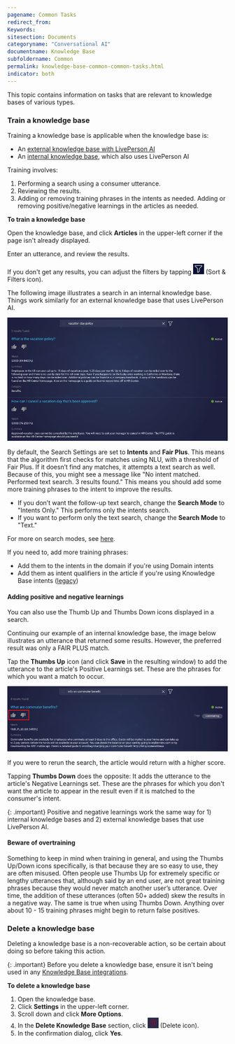 ```yaml
---
pagename: Common Tasks
redirect_from:
Keywords:
sitesection: Documents
categoryname: "Conversational AI"
documentname: Knowledge Base
subfoldername: Common
permalink: knowledge-base-common-common-tasks.html
indicator: both
---
```


This topic contains information on tasks that are relevant to knowledge bases of various types.

### Train a knowledge base

Training a knowledge base is applicable when the knowledge base is:

* An [external knowledge base with LivePerson AI](knowledge-base-external-knowledge-bases-external-kbs-with-liveperson-ai.html)
* An [internal knowledge base](knowledge-base-internal-knowledge-bases-introduction.html), which also uses LivePerson AI

Training involves:

1. Performing a search using a consumer utterance.
2. Reviewing the results.
3. Adding or removing training phrases in the intents as needed. Adding or removing positive/negative learnings in the articles as needed.

**To train a knowledge base**

Open the knowledge base, and click **Articles** in the upper-left corner if the page isn't already displayed. 

Enter an utterance, and review the results.

If you don't get any results, you can adjust the filters by tapping <img style="width:25px" src="img/ConvoBuilder/icon_kb_sortAndFilter.png"> (Sort & Filters icon).

The following image illustrates a search in an internal knowledge base. Things work similarly for an external knowledge base that uses LivePerson AI.

<img class="fancyimage" style="width:800px" src="img/ConvoBuilder/kb_test.png">

By default, the Search Settings are set to **Intents** and **Fair Plus**. This means that the algorithm first checks for matches using NLU, with a threshold of Fair Plus. If it doesn’t find any matches, it attempts a text search as well. Because of this, you might see a message like "No intent matched. Performed text search. 3 results found." This means you should add some more training phrases to the intent to improve the results.

* If you don’t want the follow-up text search, change the **Search Mode** to "Intents Only." This performs only the intents search.
* If you want to perform only the text search, change the **Search Mode** to "Text."

For more on search modes, see [here](knowledge-base-common-common-concepts.html#knowledge-base-searches).

If you need to, add more training phrases:

* Add them to the intents in the domain if you're using Domain intents
* Add them as intent qualifiers in the article if you're using Knowledge Base intents ([legacy](knowledge-base-internal-knowledge-bases-introduction.html#choosing-between-knowledge-base-intents-and-domain-intents))

#### Adding positive and negative learnings

You can also use the Thumb Up and Thumbs Down icons displayed in a search.

Continuing our example of an internal knowledge base, the image below illustrates an utterance that returned some results. However, the preferred result was only a FAIR PLUS match.

Tap the **Thumbs Up** icon (and click **Save** in the resulting window) to add the utterance to the article's Positive Learnings set. These are the phrases for which you want a match to occur.

<img class="fancyimage" style="width:800px" src="img/ConvoBuilder/kb_test_thumbsUp.png">

If you were to rerun the search, the article would return with a higher score.

Tapping **Thumbs Down** does the opposite: It adds the utterance to the article's Negative Learnings set. These are the phrases for which you don't want the article to appear in the result even if it is matched to the consumer's intent.

{: .important}
Positive and negative learnings work the same way for 1) internal knowledge bases and 2) external knowledge bases that use LivePerson AI.

#### Beware of overtraining

Something to keep in mind when training in general, and using the Thumbs Up/Down icons specifically, is that because they are so easy to use, they are often misused. Often people use Thumbs Up for extremely specific or lengthy utterances that, although said by an end user, are not great training phrases because they would never match another user’s utterance. Over time, the addition of these utterances (often 50+ added) skew the results in a negative way. The same is true when using Thumbs Down. Anything over about 10 - 15 training phrases might begin to return false positives.

### Delete a knowledge base

Deleting a knowledge base is a non-recoverable action, so be certain about doing so before taking this action.

{: .important}
Before you delete a knowledge base, ensure it isn't being used in any [Knowledge Base integrations](conversation-builder-integrations-knowledge-base-integrations.html).

**To delete a knowledge base**
1. Open the knowledge base.
2. Click **Settings** in the upper-left corner.
3. Scroll down and click **More Options**.
4. In the **Delete Knowledge Base** section, click <img style="width:25px" src="img/ConvoBuilder/icon_kb_delete.png"> (Delete icon).
5. In the confirmation dialog, click **Yes**.